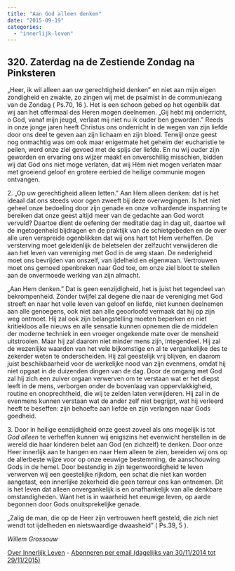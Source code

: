```yaml
---
title: "Aan God alleen denken"
date: "2015-09-19"
categories: 
  - "innerlijk-leven"
---
```


## 320\. Zaterdag na de Zestiende Zondag na Pinksteren

„Heer, ik wil alleen aan uw gerechtigheid denken” en niet aan mijn eigen zondigheid en zwakte, zo zingen wij met de psalmist in de communiezang van de Zondag ( Ps.70, 16 ). Het is een schoon gebed op het ogenblik dat wij aan het offermaal des Heren mogen deelnemen. „Gij hebt mij onderricht, o God, vanaf mijn jeugd, verlaat mij niet nu ik ouder ben geworden.” Reeds in onze jonge jaren heeft Christus ons onderricht in de wegen van zijn liefde door ons deel te geven aan zijn lichaam en zijn bloed. Terwijl onze geest nog onmachtig was om ook maar enigermate het geheim der eucharistie te peilen, werd onze ziel gevoed met de spijs der liefde. En nu wij ouder zijn geworden en ervaring ons wijzer maakt en onverschillig misschien, bidden wij dat God ons niet moge verlaten, dat wij Hèm niet mogen verlaten maar met groeiend geloof en grotere eerbied de heilige communie mogen ontvangen.

2\. „Op uw gerechtigheid alleen letten.” Aan Hem alleen denken: dat is het ideaal dat ons steeds voor ogen zweeft bij deze overwegingen. Is het niet geheel onze bedoeling door zijn genade en onze volhardende inspanning te bereiken dat onze geest altijd meer van de gedachte aan God wordt vervuld? Daartoe dient de oefening der meditatie dag in dag uit, daartoe wil de ingetogenheid bijdragen en de praktijk van de schietgebeden en de over alle uren verspreide ogenblikken dat wij ons hart tot Hem verheffen. De versterving moet geleidenlijk de beletselen der zelfzucht verwijderen die aan het leven van vereniging met God in de weg staan. De nederigheid moet ons bevrijden van onszelf, van ijdelheid en eigenwaan. Vertrouwen moet ons gemoed openbreken naar God toe, om onze ziel bloot te stellen aan de onvermoede werking van zijn almacht.

„Aan Hem denken.” Dat is geen eenzijdigheid, het is juist het tegendeel van bekrompenheid. Zonder twijfel zal degene die naar de vereniging met God streeft en naar het volle leven van geloof en liefde, niet kunnen deelnemen aan alle genoegens, ook niet aan alle geoorloofd vermaak dat hij op zijn weg ontmoet. Hij zal ook zijn belangstelling moeten beperken en niet kritiekloos alle nieuws en alle sensatie kunnen opnemen die de middelen der moderne techniek in een vroeger ongekende mate over de mensheid uitstrooien. Maar hij zal daarom niet minder mens zijn, integendeel. Hij zal de wezenlijke waarden van het vele bijkomstige en al te vergankelijke des te zekerder weten te onderscheiden. Hij zal geestelijk vrij blijven, en daarom juist beschikbaarheid voor de werkelijke nood van zijn evenmens, omdat hij niet opgaat in de duizenden dingen van de dag. Door de omgang met God zal hij zich een zuiver orgaan verwerven om te verstaan wat er het diepst leeft in de mens, verborgen onder de bovenlaag van oppervlakkigheid, routine en onoprechtheid, die wij te zelden laten verwijderen. Hij zal in de evenmens kunnen verstaan wat de ander zelf niet begrijpt, wat hij verleerd heeft te beseffen: zijn behoefte aan liefde en zijn verlangen naar Gods goedheid.

3\. Door in heilige eenzijdigheid onze geest zoveel als ons mogelijk is tot _God alleen_ te verheffen kunnen wij enigszins het evenwicht herstellen in de wereld die haar kinderen belet aan God (en zichzelf) te denken. Door onze Heer innerlijk aan te hangen en naar Hem alleen te zien, bereiden wij ons op de allerbeste wijze voor op onze eeuwige bestemming, de aanschouwing Gods in de hemel. Door bestendig in zijn tegenwoordigheid te leven verwerven wij een geestelijke rijkdom, een schat die niet kan worden aangetast, een innerlijke zekerheid die geen terreur ons kan ontnemen. Dit is het leven dat alleen onvergankelijk is en onafhankelijk van alle denkbare omstandigheden. Want het is in waarheid het eeuwige leven, op aarde begonnen door Gods onuitsprekelijke genade.

„Zalig de man, die op de Heer zijn vertrouwen heeft gesteld, die zich niet wendt tot ijdelheden en nietswaardige dwaasheid” ( Ps.39, 5 ).

_Willem Grossouw_

[Over Innerlijk Leven](http://www.gelovenleren.net/2014/11/27/een-jaar-lang-innerlijk-leven-op-geloven-leren/) - [Abonneren per email (dagelijks van 30/11/2014 tot 29/11/2015)](http://eepurl.com/9P3DT)
